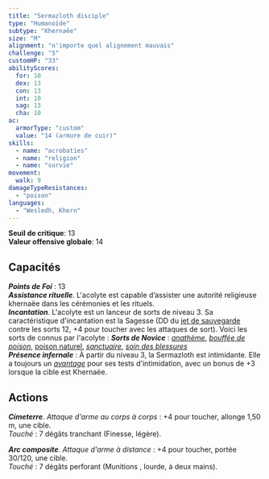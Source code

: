 ```yaml
---
title: "Sermazloth disciple"
type: "Humanoïde"
subtype: "Khernaëe"
size: "M"
alignment: "n'importe quel alignement mauvais"
challenge: "5"
customHP: "33"
abilityScores:
  for: 10
  dex: 13
  con: 13
  int: 10
  sag: 13
  cha: 10
ac:
  armorType: "custom"
  value: "14 (armure de cuir)"
skills:
  - name: "acrobaties"
  - name: "religion"
  - name: "survie"
movement:
  walk: 9
damageTypeResistances:
  - "poison"
languages:
  - "Wesledh, Khern"
---
```

**Seuil de critique**: 13            
**Valeur offensive globale**: 14     
## Capacités
_**Points de Foi**_ : 13  
_**Assistance rituelle**_. L'acolyte est capable d’assister une autorité religieuse khernaëe dans les cérémonies et les rituels.  
_**Incantation**_. L'acolyte est un lanceur de sorts de niveau 3. Sa caractéristique d'incantation est la Sagesse (DD du [jet de sauvegarde](/utiliser-les-caracteristiques/#jets-de-sauvegarde) contre les sorts 12, +4 pour toucher avec les attaques de sort). Voici les sorts de connus par l'acolyte :
_**Sorts de Novice**_ : [_anathème_](/grimoire/anatheme/), [_bouffée de poison_](/grimoire/bouffee-de-poison/), [poison naturel](/grimoire/poison-naturel/), [_sanctuaire_](/grimoire/sanctuaire/), [_soin des blessures_](/grimoire/soin-des-blessures/)  
_**Présence infernale**_ : À partir du niveau 3,  la Sermazloth est intimidante. Elle a toujours un [_avantage_](/utiliser-les-caracteristiques/#avantage-et-desavantage) pour ses tests d'intimidation, avec un bonus de +3 lorsque la cible est Khernaëe.   

## Actions
_**Cimeterre**_. _Attaque d'arme au corps à corps_ : +4 pour toucher, allonge 1,50 m, une cible.  
_Touché_ : 7 dégâts tranchant (Finesse, légère).  

_**Arc composite**_. _Attaque d'arme à distance_ : +4 pour toucher, portée 30/120, une cible.  
_Touché_ : 7 dégâts perforant (Munitions , lourde, à deux mains).  
